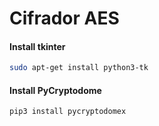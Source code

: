 # Cifrador AES

#### Install tkinter

```sh
sudo apt-get install python3-tk
```

#### Install PyCryptodome

```sh
pip3 install pycryptodomex
```
